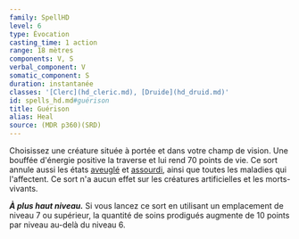 ```yaml
---
family: SpellHD
level: 6
type: Évocation
casting_time: 1 action
range: 18 mètres
components: V, S
verbal_component: V
somatic_component: S
duration: instantanée
classes: '[Clerc](hd_cleric.md), [Druide](hd_druid.md)'
id: spells_hd.md#guérison
title: Guérison
alias: Heal
source: (MDR p360)(SRD)
---
```


Choisissez une créature située à portée et dans votre champ de vision. Une bouffée d'énergie positive la traverse et lui rend 70 points de vie. Ce sort annule aussi les états [aveuglé](hd_conditions_aveugle.md) et [assourdi](hd_conditions_assourdi.md), ainsi que toutes les maladies qui l'affectent. Ce sort n'a aucun effet sur les créatures artificielles et les morts-vivants.

**_À plus haut niveau._** Si vous lancez ce sort en utilisant un emplacement de niveau 7 ou supérieur, la quantité de soins prodigués augmente de 10 points par niveau au-delà du niveau 6.

